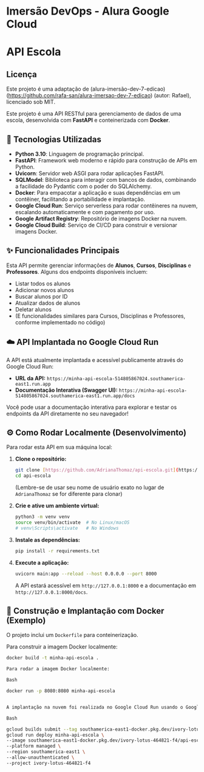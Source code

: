 # Imersão DevOps - Alura Google Cloud
# API Escola

## Licença
Este projeto é uma adaptação de (alura-imersão-dev-7-edicao)
(https://github.com/rafa-san/alura-imersao-dev-7-edicao) (autor: Rafael), licenciado sob MIT.

Este projeto é uma API RESTful para gerenciamento de dados de uma escola, desenvolvida com **FastAPI** e conteinerizada com **Docker**.

## 🚀 Tecnologias Utilizadas

* **Python 3.10**: Linguagem de programação principal.
* **FastAPI**: Framework web moderno e rápido para construção de APIs em Python.
* **Uvicorn**: Servidor web ASGI para rodar aplicações FastAPI.
* **SQLModel**: Biblioteca para interagir com bancos de dados, combinando a facilidade do Pydantic com o poder do SQLAlchemy.
* **Docker**: Para empacotar a aplicação e suas dependências em um contêiner, facilitando a portabilidade e implantação.
* **Google Cloud Run**: Serviço serverless para rodar contêineres na nuvem, escalando automaticamente e com pagamento por uso.
* **Google Artifact Registry**: Repositório de imagens Docker na nuvem.
* **Google Cloud Build**: Serviço de CI/CD para construir e versionar imagens Docker.

## ✨ Funcionalidades Principais

Esta API permite gerenciar informações de **Alunos**, **Cursos**, **Disciplinas** e **Professores**. Alguns dos endpoints disponíveis incluem:

* Listar todos os alunos
* Adicionar novos alunos
* Buscar alunos por ID
* Atualizar dados de alunos
* Deletar alunos
* (E funcionalidades similares para Cursos, Disciplinas e Professores, conforme implementado no código)


## ☁️ API Implantada no Google Cloud Run

A API está atualmente implantada e acessível publicamente através do Google Cloud Run:

* **URL da API:** `https://minha-api-escola-514805867024.southamerica-east1.run.app`
* **Documentação Interativa (Swagger UI):** `https://minha-api-escola-514805867024.southamerica-east1.run.app/docs`

Você pode usar a documentação interativa para explorar e testar os endpoints da API diretamente no seu navegador!



## ⚙️ Como Rodar Localmente (Desenvolvimento)

Para rodar esta API em sua máquina local:

1.  **Clone o repositório:**
    ```bash
    git clone [https://github.com/AdrianaThomaz/api-escola.git](https://github.com/AdrianaThomaz/api-escola.git)
    cd api-escola
    ```
    (Lembre-se de usar seu nome de usuário exato no lugar de `AdrianaThomaz` se for diferente para clonar)

2.  **Crie e ative um ambiente virtual:**
    ```bash
    python3 -m venv venv
    source venv/bin/activate  # No Linux/macOS
    # venv\Scripts\activate   # No Windows
    ```

3.  **Instale as dependências:**
    ```bash
    pip install -r requirements.txt
    ```

4.  **Execute a aplicação:**
    ```bash
    uvicorn main:app --reload --host 0.0.0.0 --port 8000
    ```
    A API estará acessível em `http://127.0.0.1:8000` e a documentação em `http://127.0.0.1:8000/docs`.



## 🐳 Construção e Implantação com Docker (Exemplo)

O projeto inclui um `Dockerfile` para conteinerização.

Para construir a imagem Docker localmente:

```bash
docker build -t minha-api-escola .

Para rodar a imagem Docker localmente:

Bash

docker run -p 8080:8080 minha-api-escola


A implantação na nuvem foi realizada no Google Cloud Run usando o Google Cloud Build e o Google Artifact Registry. O comando de deploy utilizado foi:

Bash

gcloud builds submit --tag southamerica-east1-docker.pkg.dev/ivory-lotus-464821-f4/api-escola/minha-api:latest .
gcloud run deploy minha-api-escola \
--image southamerica-east1-docker.pkg.dev/ivory-lotus-464821-f4/api-escola/minha-api:latest \
--platform managed \
--region southamerica-east1 \
--allow-unauthenticated \
--project ivory-lotus-464821-f4


